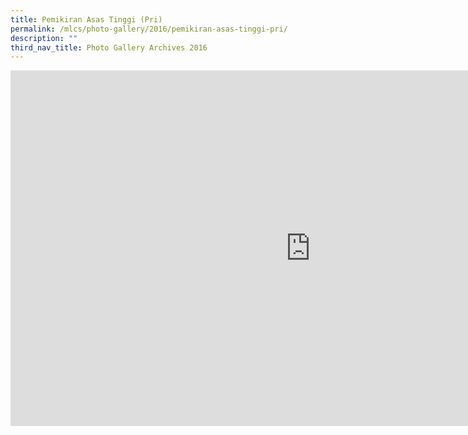 ```yaml
---
title: Pemikiran Asas Tinggi (Pri)
permalink: /mlcs/photo-gallery/2016/pemikiran-asas-tinggi-pri/
description: ""
third_nav_title: Photo Gallery Archives 2016
---
```

<iframe allowfullscreen="true" height="569" width="960" frameborder="0" src="https://docs.google.com/presentation/d/e/2PACX-1vQgZqraKbSzU46QWRIdgkgqzhtJSFJSf-MUuHsEbx50TP1N021lw29iV6W85ZWtAKKbGOcOpBaxeK3V/embed?start=false&amp;loop=false&amp;delayms=5000"></iframe>